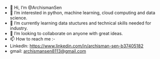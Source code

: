 - 👋 Hi, I’m @ArchismanSen
- 👀 I’m interested in python, machine learning, cloud computing and data science.
- 🌱 I’m currently learning data stuctures and technical skills needed for industry.
- 💞️ I’m looking to collaborate on anyone with great ideas.
- 📫 How to reach me :-
- Linkedln: https://www.linkedin.com/in/archisman-sen-b37405182
- gmail: archismansen8113@gmail.com
<!---
ArchismanSen21/ArchismanSen21 is a ✨ special ✨ repository because its `README.md` (this file) appears on your GitHub profile.
You can click the Preview link to take a look at your changes.
--->
